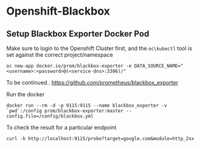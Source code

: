 # Openshift-Blackbox

## Setup Blackbox Exporter Docker Pod
Make sure to login to the Openshift Cluster first, and the `oc\kubectl` tool is set against the correct project/namespace 
```
oc new-app docker.io/prom/blackbox-exporter -e DATA_SOURCE_NAME="<username>:<password>@(<service-dns>:3306)/"
```

To be continued.. 
https://github.com/prometheus/blackbox_exporter

Run the docker 
```
docker run --rm -d -p 9115:9115 --name blackbox_exporter -v `pwd`:/config prom/blackbox-exporter:master --config.file=/config/blackbox.yml
```

To check the result for a particular endpoint
```
curl -k http://localhost:9115/probe?target=google.com&module=http_2xx
```